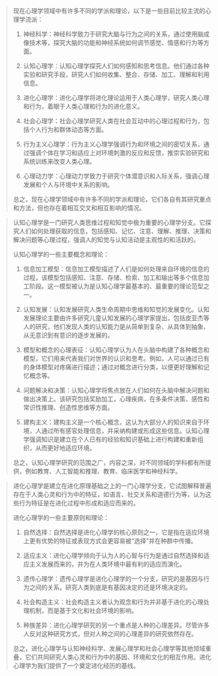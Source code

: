 > 现在心理学领域中有许多不同的学派和理论，以下是一些目前比较主流的心理学流派：
>
> 1. 神经科学：神经科学致力于研究大脑与行为之间的关系，通过使用脑成像技术等，探究大脑的功能和神经系统如何调节感觉、情感和行为等方面。
>
> 2. 认知心理学：认知心理学探究人们如何感知和思考信息。他们通过各种实验和研究手段，研究人们如何收集、整合、存储、加工、理解和利用信息。
>
> 3. 进化心理学：进化心理学将进化理论运用于人类心理学，研究人类心理和行为，着眼于人类心理和行为的进化意义。
>
> 4. 社会心理学：社会心理学研究人类在社会互动中的心理过程和行为，包括个人行为和群体动态等方面。
>
> 5. 行为主义心理学：行为主义心理学强调行为和环境之间的密切关系，通过强调个体在学习和适应上对环境刺激的反应和反馈，推崇实验研究和系统训练来改变人类心理。
>
> 6. 心理动力学：心理动力学致力于研究个体潜意识和人际关系，强调心理发展和个人与环境中关系的影响。
>
> 总之，现在心理学领域中有许多不同的学派和理论，它们各自有其研究重点和方法，但也存在着相互交叉和相互影响的情况。





> 认知心理学是一门研究人类思维过程和知觉中极为重要的心理学分支。它探究人们如何处理获取的信息，包括感知、记忆、注意、理解、推理、决策和解决问题等心理过程，强调人的知觉与认知活动是主观性的和活跃的。
>
> 认知心理学的一些主要概念和理论：
>
> 1. 信息加工模型：信息加工模型描述了人们是如何处理来自环境的信息的过程，该模型包括感知、注意、存储、检索、加工和输出等多个信息加工阶段。这一模型被认为是认知心理学最基本的、最重要的理论范型之一。
>
> 2. 认知发展：认知发展研究人类生命周期中思维和知觉的发展变化。认知发展理论主要由许多研究儿童认知发展的心理学家提出，包括皮亚杰等人的研究，他们发现人类的认知能力是从简单到复杂、从具体到抽象、从无意识到有意识的逐步发展的。
>
> 3. 模型和概念的心理表征：认知心理学认为人在头脑中构建了各种概念和模型，它们用来代表我们对世界的认识和思考。例如，人可以通过已有的身体模型对疼痛进行描述；通过对概念进行分类，以便更好理解和记忆概念等。
>
> 4. 问题解决和决策：认知心理学将焦点放在人们如何在头脑中解决问题和做出决策上。该研究包括奖励加工，心理疾病，在多条件决策、感性和常识性推理、创造性思维等方面。
>
> 5. 建构主义：建构主义是一个核心概念，这认为大部分人的知识来自于环境，人通过所有感官处理信息，并采纳构建或形成这些信息。认知心理学强调知识是建立在个人已有的经验和知识基础上进行构建和重新组织，从而更好地适应环境。
>
> 总之，认知心理学研究的范围之广，内容之深，对不同领域的学科都有所提供，例如教育、人工智能和推理、教育、临床医学和神经科学。



> 进化心理学是建立在进化原理基础之上的一门心理学分支，它试图解释普遍存在于人类心灵和行为中的特征，如语言、社交关系和道德行为等，认为这些行为特征是在进化过程中形成和适应而来的。
>
> 进化心理学的一些主要原则和理论：
>
> 1. 自然选择：自然选择是进化心理学的核心原则之一，它是指在适应环境上更有优势的特征或表现方式会更容易被“选择”并在种群中传播。
>
> 2. 适应主义：进化心理学倾向于认为人的心智与行为是通过自然选择和适应主义发展而来的，并为在人类环境中最有利的适应而演化。
>
> 3. 遗传心理学：遗传心理学是进化心理学的一个分支，研究的是基因与行为之间的关系。研究人类到底是有基因决定的还是环境决定的。
>
> 4. 社会构造主义：社会构造主义者认为观念和行为并非基于进化的心理处理机制，而是基于文化和社会环境的影响。
>
> 5. 种族差异：进化心理学研究的另一个重点是人种的心理差异。尽管许多人反对这种研究方式，但对人种之间的心理差异的研究依然存在。
>
> 总之，进化心理学与认知神经科学、发展心理学和社会心理学等其他领域重叠，它们共同研究人类心灵和行为中的基因、环境和文化的相互作用。进化心理学为我们提供了一个奠定进化经历的基线。

